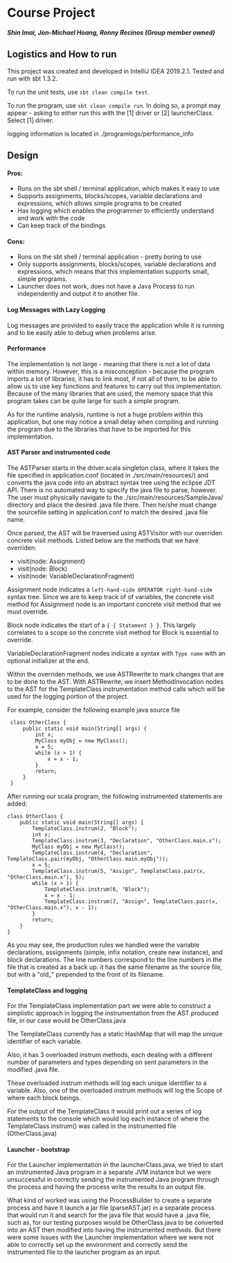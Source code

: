 # Course Project
##### Shin Imai, Jon-Michael Hoang, Ronny Recinos (Group member owned)

## Logistics and How to run
This project was created and developed in IntelliJ IDEA 2019.2.1. Tested and run with sbt 1.3.2. 

To run the unit tests, use `sbt clean compile test`.

To run the program, use `sbt clean compile run`. In doing so, a prompt may appear - 
asking to either run this with the [1] driver or [2] launcherClass. Select [1] driver.

logging information is located in ./programlogs/performance_info

## Design

#### Pros:

* Runs on the sbt shell / terminal application, which makes it easy to use
* Supports assignments, blocks/scopes, variable declarations and expressions, which allows simple programs to be created
* Has logging which enables the programmer to efficiently understand and work with the code
* Can keep track of the bindings

#### Cons:

* Runs on the sbt shell / terminal application - pretty boring to use
* Only supports assignments, blocks/scopes, variable declarations and expressions,
  which means that this implementation supports small, simple programs.
* Launcher does not work, does not have a Java Process to run independently and output it to another file.
    
#### Log Messages with Lazy Logging
Log messages are provided to easily trace the application while it is running and to be easily able to debug when problems arise.

#### Performance

The implementation is not large - meaning that there is not a lot of data within memory. However, this is a misconception - 
because the program imports a lot of libraries, it has to link most, if not all of them, to be able to allow us to use 
key functions and features to carry out this implementation. Because of the many libraries
that are used, the memory space that this program takes can be quite large for such a simple program.

As for the runtime analysis, runtime is not a huge problem within this application, but one may notice a small delay when 
compiling and running the program due to the libraries that have to be imported for this implementation.

#### AST Parser and instrumented code
The ASTParser starts in the driver.scala singleton class, where it takes the file specified in application.conf (located in ./src/main/resources/) and converts the java code into an abstract syntax tree using the eclipse JDT API. There is no automated way to specify the java file to parse, however. The user must physically navigate to the ./src/main/resources/SampleJava/ directory and place the desired .java file there. Then he/she must change the sourcefile setting in application.conf to match the desired .java file name. 

Once parsed, the AST will be traversed using ASTVisitor with our overriden concrete visit methods. Listed below are the methods that we have overriden:

* visit(node: Assignment)
* visit(node: Block)
* visit(node: VariableDeclarationFragment)

Assignment node indicates a `left-hand-side OPERATOR right-hand-side` syntax tree. Since we are to keep track of of variables, the concrete visit method for Assignment node is an important concrete visit method that we must override.

Block node indicates the start of a `{ { Statement } }`. This largely correlates to a scope so the concrete visit method for Block is essential to override.

VariableDeclarationFragment nodes indicate a syntax with `Type name` with an optional initializer at the end.

Within the overriden methods, we use ASTRewrite to mark changes that are to be done to the AST.  With ASTRewrite, we insert MethodInvocation nodes to the AST for the TemplateClass instrumentation method calls which will be used for the logging portion of the project.

For example, consider the following example java source file 

     class OtherClass {
         public static void main(String[] args) {
             int x;
             MyClass myObj = new MyClass();
             x = 5;
             while (x > 1) {
                 x = x - 1;
             }
             return;
         }
     }

After running our scala program, the following instrumented statements are added: 

    class OtherClass {
        public static void main(String[] args) {
            TemplateClass.instrum(2, "Block");
    		int x;
    		TemplateClass.instrum(3, "Declaration", "OtherClass.main.x");
            MyClass myObj = new MyClass();
    		TemplateClass.instrum(4, "Declaration", TemplateClass.pair(myObj, "OtherClass.main.myObj"));
            x = 5;
    		TemplateClass.instrum(5, "Assign", TemplateClass.pair(x, "OtherClass.main.x"), 5);
            while (x > 1) {
                TemplateClass.instrum(6, "Block");
    			x = x - 1;
    			TemplateClass.instrum(7, "Assign", TemplateClass.pair(x, "OtherClass.main.x"), x - 1);
            }
            return;
        }
    }
    
As you may see, the production rules we handled were the variable declarations, assignments (simple, infix notation, create new instance), and block declarations.
The line numbers correspond to the line numbers in the file that is created as a back up: it has the same filename as the source file, but with a "old_" prepended to the front of its filename.

#### TemplateClass and logging
For the TemplateClass implementation part we were able to construct a simplistic approach in logging the instrumentation from the AST produced file, in our case would be OtherClass.java

The TemplateClass currently has a static HashMap that will map the unique identifier of each variable. 

Also, it has 3 overloaded instrum methods, each dealing with a different number of parameters and types depending on sent parameters in the modified .java file.

These overloaded instrum methods will log each unique identifier to a variable.
Also, one of the overloaded instrum methods will log the Scope of where each block beings.

For the output of the TemplateClass it would print out a series of log statements to the console which would log each instance of where the TemplateClass.instrum() was called
in the instrumented file (OtherClass.java)

#### Launcher - bootstrap
For the Launcher implementation in the launcherClass.java, we tried to start an instrumented Java program in a separate JVM instance but we were unsuccessful in correctly 
sending the instrumented Java program through the process and having the process write the results to an output file.

What kind of worked was using the ProcessBuilder to create a separate process and have it launch a jar file (parseAST.jar) in a separate process that would run it and search for the java file that would
have a .java file, such as, for our testing purposes would be OtherClass.java to be converted into an AST then modified into having the instrumented methods. But there were some issues with
the Launcher implementation where we were not able to correctly set up the environment and correctly send the instrumented file to the launcher program as an input.



#### 

